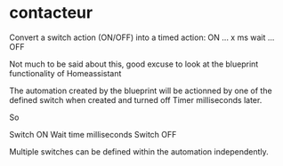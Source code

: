 # contacteur
Convert a switch action (ON/OFF) into a timed action: ON ... x ms wait ... OFF

Not much to be said about this, good excuse to look at the blueprint functionality of Homeassistant

The automation created by the blueprint will be actionned by one of the defined switch when created and turned off Timer milliseconds later.

So

Switch ON
    Wait time milliseconds
Switch OFF

Multiple switches can be defined within the automation independently.
